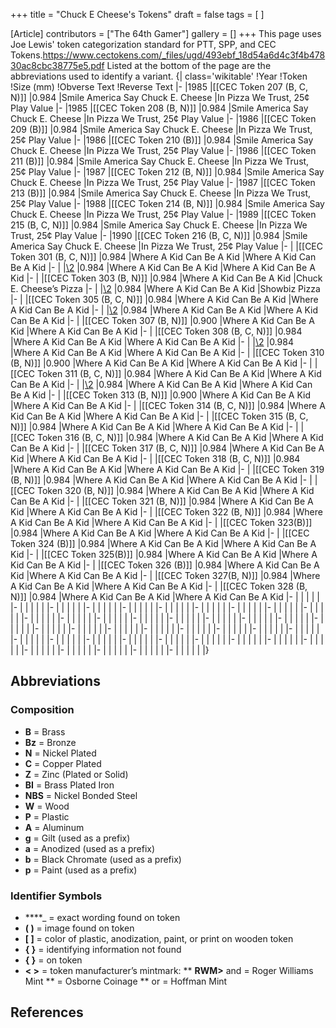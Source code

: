 +++
title = "Chuck E Cheese's Tokens"
draft = false
tags = [ ]

[Article]
contributors = ["The 64th Gamer"]
gallery = []
+++
This page uses Joe Lewis' token categorization standard for PTT, SPP, and CEC Tokens.<ref>https://www.cectokens.com/_files/ugd/493ebf_18d54a6d4c3f4b47830ac8cbc38775e5.pdf</ref> Listed at the bottom of the page are the abbreviations used to identify a variant.
{| class='wikitable'
!Year
!Token
!Size (mm)
!Obverse Text
!Reverse Text
|-
|1985
|[[CEC Token 207 (B, C, N)]]
|0.984
|Smile America Say Chuck E. Cheese
|In Pizza We Trust, 25¢ Play Value
|-
|1985
|[[CEC Token 208 (B, N)]]
|0.984
|Smile America Say Chuck E. Cheese
|In Pizza We Trust, 25¢ Play Value
|-
|1986
|[[CEC Token 209 (B)]] 
|0.984
|Smile America Say Chuck E. Cheese
|In Pizza We Trust, 25¢ Play Value
|-
|1986
|[[CEC Token 210 (B)]]
|0.984
|Smile America Say Chuck E. Cheese
|In Pizza We Trust, 25¢ Play Value
|-
|1986
|[[CEC Token 211 (B)]]
|0.984
|Smile America Say Chuck E. Cheese
|In Pizza We Trust, 25¢ Play Value
|-
|1987
|[[CEC Token 212 (B, N)]]
|0.984
|Smile America Say Chuck E. Cheese
|In Pizza We Trust, 25¢ Play Value
|-
|1987
|[[CEC Token 213 (B)]]
|0.984
|Smile America Say Chuck E. Cheese
|In Pizza We Trust, 25¢ Play Value
|-
|1988
|[[CEC Token 214 (B, N)]]
|0.984
|Smile America Say Chuck E. Cheese
|In Pizza We Trust, 25¢ Play Value
|-
|1989
|[[CEC Token 215 (B, C, N)]]
|0.984
|Smile America Say Chuck E. Cheese
|In Pizza We Trust, 25¢ Play Value
|-
|1990
|[[CEC Token 216 (B, C, N)]]
|0.984
|Smile America Say Chuck E. Cheese
|In Pizza We Trust, 25¢ Play Value
|-
|
|[[CEC Token 301 (B, C, N)]]
|0.984
|Where A Kid Can Be A Kid 
|Where A Kid Can Be A Kid 
|-
|
|[\2](\1)
|0.984
|Where A Kid Can Be A Kid 
|Where A Kid Can Be A Kid 
|-
|
|[[CEC Token 303 (B, N)]]
|0.984
|Where A Kid Can Be A Kid 
|Chuck E. Cheese’s Pizza
|-
|
|[\2](\1)
|0.984
|Where A Kid Can Be A Kid 
|Showbiz Pizza
|-
|
|[[CEC Token 305 (B, C, N)]]
|0.984
|Where A Kid Can Be A Kid 
|Where A Kid Can Be A Kid 
|-
|
|[\2](\1)
|0.984
|Where A Kid Can Be A Kid 
|Where A Kid Can Be A Kid 
|-
|
|[[CEC Token 307 (B, N)]]
|0.900
|Where A Kid Can Be A Kid 
|Where A Kid Can Be A Kid 
|-
|
|[[CEC Token 308 (B, C, N)]]
|0.984
|Where A Kid Can Be A Kid 
|Where A Kid Can Be A Kid 
|-
|
|[\2](\1)
|0.984
|Where A Kid Can Be A Kid 
|Where A Kid Can Be A Kid 
|-
|
|[[CEC Token 310 (B, N)]]
|0.900
|Where A Kid Can Be A Kid 
|Where A Kid Can Be A Kid 
|-
|
|[[CEC Token 311 (B, C, N)]]
|0.984
|Where A Kid Can Be A Kid 
|Where A Kid Can Be A Kid 
|-
|
|[\2](\1)
|0.984
|Where A Kid Can Be A Kid 
|Where A Kid Can Be A Kid 
|-
|
|[[CEC Token 313 (B, N)]]
|0.900
|Where A Kid Can Be A Kid 
|Where A Kid Can Be A Kid 
|-
|
|[[CEC Token 314 (B, C, N)]]
|0.984
|Where A Kid Can Be A Kid 
|Where A Kid Can Be A Kid 
|-
|
|[[CEC Token 315 (B, C, N)]]
|0.984
|Where A Kid Can Be A Kid 
|Where A Kid Can Be A Kid 
|-
|
|[[CEC Token 316 (B, C, N)]]
|0.984
|Where A Kid Can Be A Kid 
|Where A Kid Can Be A Kid 
|-
|
|[[CEC Token 317 (B, C, N)]]
|0.984
|Where A Kid Can Be A Kid 
|Where A Kid Can Be A Kid 
|-
|
|[[CEC Token 318 (B, C, N)]]
|0.984
|Where A Kid Can Be A Kid 
|Where A Kid Can Be A Kid 
|-
|
|[[CEC Token 319 (B, N)]]
|0.984
|Where A Kid Can Be A Kid 
|Where A Kid Can Be A Kid 
|-
|
|[[CEC Token 320 (B, N)]]
|0.984
|Where A Kid Can Be A Kid 
|Where A Kid Can Be A Kid 
|-
|
|[[CEC Token 321 (B, N)]]
|0.984
|Where A Kid Can Be A Kid 
|Where A Kid Can Be A Kid 
|-
|
|[[CEC Token 322 (B, N)]]
|0.984
|Where A Kid Can Be A Kid 
|Where A Kid Can Be A Kid 
|-
|
|[[CEC Token 323(B)]]
|0.984
|Where A Kid Can Be A Kid 
|Where A Kid Can Be A Kid 
|-
|
|[[CEC Token 324 (B)]]
|0.984
|Where A Kid Can Be A Kid 
|Where A Kid Can Be A Kid 
|-
|
|[[CEC Token 325(B)]]
|0.984
|Where A Kid Can Be A Kid 
|Where A Kid Can Be A Kid 
|-
|
|[[CEC Token 326 (B)]]
|0.984
|Where A Kid Can Be A Kid 
|Where A Kid Can Be A Kid 
|-
|
|[[CEC Token 327(B, N)]]
|0.984
|Where A Kid Can Be A Kid 
|Where A Kid Can Be A Kid 
|-
|
|[[CEC Token 328 (B, N)]]
|0.984
|Where A Kid Can Be A Kid 
|Where A Kid Can Be A Kid 
|-
|
|
|
|
|
|-
|
|
|
|
|
|-
|
|
|
|
|
|-
|
|
|
|
|
|-
|
|
|
|
|
|-
|
|
|
|
|
|-
|
|
|
|
|
|-
|
|
|
|
|
|-
|
|
|
|
|
|-
|
|
|
|
|
|-
|
|
|
|
|
|-
|
|
|
|
|
|-
|
|
|
|
|
|-
|
|
|
|
|
|-
|
|
|
|
|
|-
|
|
|
|
|
|-
|
|
|
|
|
|-
|
|
|
|
|
|-
|
|
|
|
|
|-
|
|
|
|
|
|-
|
|
|
|
|
|-
|
|
|
|
|
|-
|
|
|
|
|
|-
|
|
|
|
|
|-
|
|
|
|
|
|-
|
|
|
|
|
|-
|
|
|
|
|
|-
|
|
|
|
|
|-
|
|
|
|
|
|-
|
|
|
|
|
|-
|
|
|
|
|
|-
|
|
|
|
|
|-
|
|
|
|
|
|-
|
|
|
|
|
|-
|
|
|
|
|
|-
|
|
|
|
|
|-
|
|
|
|
|
|-
|
|
|
|
|
|-
|
|
|
|
|
|-
|
|
|
|
|
|-
|
|
|
|
|
|}

##  Abbreviations ## 

###  Composition ### 

* **B** = Brass
* **Bz** = Bronze
* **N** = Nickel Plated
* **C** = Copper Plated  
* **Z** = Zinc (Plated or Solid)
* **BI** = Brass Plated Iron
* **NBS** = Nickel Bonded Steel
* **W** = Wood  
* **P** = Plastic 
* **A** = Aluminum
* **g** = Gilt (used as a prefix)
* **a** = Anodized (used as a prefix)
* **b** = Black Chromate (used as a prefix)
* **p** = Paint (used as a prefix)

###  Identifier Symbols ### 

* ****_ = exact wording found on token
* **( )** = image found on token      
* **[ ]** = color of plastic, anodization, paint, or print on wooden token
* **{ }** = identifying information not found
* **{ }** = on token
* **< >** = token manufacturer’s mintmark:
** **RWM>** and **<Pilgrim Hat>** = Roger Williams Mint
** **<OC>** = Osborne Coinage
** **<HH>** or **<HM>** = Hoffman Mint

##  References ## 